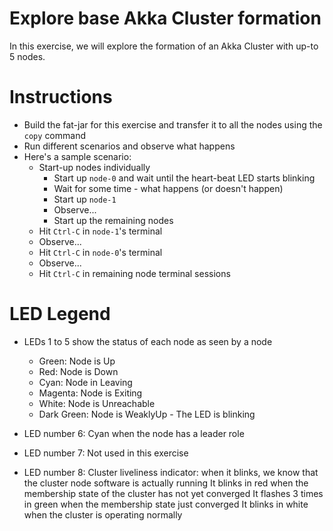 # Explore base Akka Cluster formation

In this exercise, we will explore the formation of an Akka Cluster with up-to
5 nodes.

# Instructions

- Build the fat-jar for this exercise and transfer it to all the nodes using
  the `copy` command
- Run different scenarios and observe what happens
- Here's a sample scenario:
    - Start-up nodes individually
        - Start up `node-0` and wait until the heart-beat LED starts blinking
        - Wait for some time - what happens (or doesn't happen)
        - Start up `node-1`
        - Observe...
        - Start up the remaining nodes  
    - Hit `Ctrl-C` in `node-1`'s terminal
    - Observe...
    - Hit `Ctrl-C` in `node-0`'s terminal
    - Observe...
    - Hit `Ctrl-C` in remaining node terminal sessions  

# LED Legend

- LEDs 1 to 5 show the status of each node as seen by a node
    - Green:      Node is Up
    - Red:        Node is Down
    - Cyan:       Node in Leaving
    - Magenta:    Node is Exiting
    - White:      Node is Unreachable
    - Dark Green: Node is WeaklyUp - The LED is blinking

- LED number 6: Cyan when the node has a leader role
- LED number 7: Not used in this exercise
- LED number 8: Cluster liveliness indicator: when it blinks, we know
                that the cluster node software is actually running
                It blinks in red when the membership state of the cluster has not yet converged
                It flashes 3 times in green when the membership state just converged
                It blinks in white when the cluster is operating normally